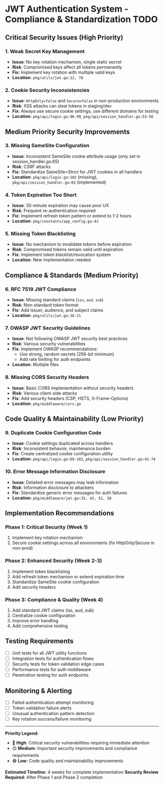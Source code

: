 # JWT Authentication System - Compliance & Standardization TODO

## Critical Security Issues (High Priority)

### 1. **Weak Secret Key Management**
- **Issue**: No key rotation mechanism, single static secret
- **Risk**: Compromised keys affect all tokens permanently
- **Fix**: Implement key rotation with multiple valid keys
- **Location**: `pkg/utils/jwt.go:12, 78`

### 2. **Cookie Security Inconsistencies**
- **Issue**: `HttpOnly=false` and `Secure=false` in non-production environments
- **Risk**: XSS attacks can steal tokens in staging/dev
- **Fix**: Always use secure cookie settings, use different domains for testing
- **Location**: `pkg/api/login.go:96-99`, `pkg/api/session_handler.go:53-56`

## Medium Priority Security Improvements

### 3. **Missing SameSite Configuration**
- **Issue**: Inconsistent SameSite cookie attribute usage (only set in session_handler.go:65)
- **Risk**: CSRF attacks
- **Fix**: Standardize SameSite=Strict for JWT cookies in all handlers
- **Location**: `pkg/api/login.go:102` (missing), `pkg/api/session_handler.go:65` (implemented)

### 4. **Token Expiration Too Short**
- **Issue**: 30-minute expiration may cause poor UX
- **Risk**: Frequent re-authentication required
- **Fix**: Implement refresh token pattern or extend to 1-2 hours
- **Location**: `pkg/constants/app_config.go:43`

### 5. **Missing Token Blacklisting**
- **Issue**: No mechanism to invalidate tokens before expiration
- **Risk**: Compromised tokens remain valid until expiration
- **Fix**: Implement token blacklist/revocation system
- **Location**: New implementation needed

## Compliance & Standards (Medium Priority)

### 6. **RFC 7519 JWT Compliance**
- **Issue**: Missing standard claims (`iss`, `aud`, `sub`)
- **Risk**: Non-standard token format
- **Fix**: Add issuer, audience, and subject claims
- **Location**: `pkg/utils/jwt.go:16-21`

### 7. **OWASP JWT Security Guidelines**
- **Issue**: Not following OWASP JWT security best practices
- **Risk**: Various security vulnerabilities
- **Fix**: Implement OWASP recommendations:
  - Use strong, random secrets (256-bit minimum)
  - Add rate limiting for auth endpoints
- **Location**: Multiple files

### 8. **Missing CORS Security Headers**
- **Issue**: Basic CORS implementation without security headers
- **Risk**: Various client-side attacks
- **Fix**: Add security headers (CSP, HSTS, X-Frame-Options)
- **Location**: `pkg/middleware/cors.go`

## Code Quality & Maintainability (Low Priority)

### 9. **Duplicate Cookie Configuration Code**
- **Issue**: Cookie settings duplicated across handlers
- **Risk**: Inconsistent behavior, maintenance burden
- **Fix**: Create centralized cookie configuration utility
- **Location**: `pkg/api/login.go:69-102`, `pkg/api/session_handler.go:41-74`

### 10. **Error Message Information Disclosure**
- **Issue**: Detailed error messages may leak information
- **Risk**: Information disclosure to attackers
- **Fix**: Standardize generic error messages for auth failures
- **Location**: `pkg/middleware/jwt.go:35, 43, 51, 56`

## Implementation Recommendations

### Phase 1: Critical Security (Week 1)
1. Implement key rotation mechanism
2. Secure cookie settings across all environments (fix HttpOnly/Secure in non-prod)

### Phase 2: Enhanced Security (Week 2-3)
1. Implement token blacklisting
2. Add refresh token mechanism or extend expiration time
3. Standardize SameSite cookie configuration
4. Add security headers

### Phase 3: Compliance & Quality (Week 4)
1. Add standard JWT claims (iss, aud, sub)
2. Centralize cookie configuration
3. Improve error handling
4. Add comprehensive testing

## Testing Requirements

- [ ] Unit tests for all JWT utility functions
- [ ] Integration tests for authentication flows
- [ ] Security tests for token validation edge cases
- [ ] Performance tests for auth middleware
- [ ] Penetration testing for auth endpoints

## Monitoring & Alerting

- [ ] Failed authentication attempt monitoring
- [ ] Token validation failure alerts
- [ ] Unusual authentication pattern detection
- [ ] Key rotation success/failure monitoring

---

**Priority Legend:**
- 🔴 **High**: Critical security vulnerabilities requiring immediate attention
- 🟡 **Medium**: Important security improvements and compliance requirements  
- 🟢 **Low**: Code quality and maintainability improvements

**Estimated Timeline:** 4 weeks for complete implementation
**Security Review Required:** After Phase 1 and Phase 2 completion